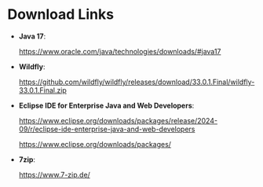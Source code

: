 # Download Links

* __Java 17__:

  https://www.oracle.com/java/technologies/downloads/#java17


* __Wildfly__:

  https://github.com/wildfly/wildfly/releases/download/33.0.1.Final/wildfly-33.0.1.Final.zip 

* __Eclipse IDE for Enterprise Java and Web Developers__: 

  https://www.eclipse.org/downloads/packages/release/2024-09/r/eclipse-ide-enterprise-java-and-web-developers
  
  https://www.eclipse.org/downloads/packages/


* __7zip__:

  https://www.7-zip.de/



